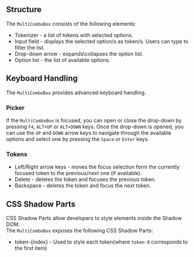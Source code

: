## Structure

The `MultiComboBox` consists of the following elements:

*   Tokenizer - a list of tokens with selected options.
*   Input field - displays the selected option/s as token/s. Users can type to filter the list.
*   Drop-down arrow - expands\\collapses the option list.
*   Option list - the list of available options.

## Keyboard Handling

The `MultiComboBox` provides advanced keyboard handling.

### Picker

If the `MultiComboBox` is focused, you can open or close the drop-down by pressing `F4`, `ALT+UP` or `ALT+DOWN` keys. Once the drop-down is opened, you can use the `UP` and `DOWN` arrow keys to navigate through the available options and select one by pressing the `Space` or `Enter` keys.  

### Tokens

*   Left/Right arrow keys - moves the focus selection form the currently focused token to the previous/next one (if available).
*   Delete - deletes the token and focuses the previous token.
*   Backspace - deletes the token and focus the next token.

## CSS Shadow Parts

<ui5-link target="_blank" href="https://developer.mozilla.org/en-US/docs/Web/CSS/::part">CSS Shadow Parts</ui5-link> allow developers to style elements inside the Shadow DOM.  
The `MultiComboBox` exposes the following CSS Shadow Parts:

*   token-{index} - Used to style each token(where `token-0` corresponds to the first item)